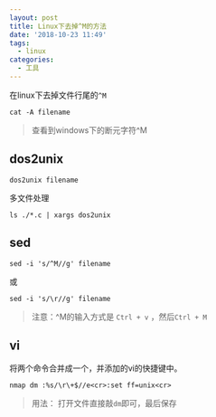 ```yaml
---
layout: post
title: Linux下去掉^M的方法
date: '2018-10-23 11:49'
tags:
  - linux
categories:
  - 工具
---
```


在linux下去掉文件行尾的`^M`

```
cat -A filename
```
> 查看到windows下的断元字符^M

<!--more-->

## dos2unix

```
dos2unix filename
```

多文件处理
```
ls ./*.c | xargs dos2unix
```

## sed

```
sed -i 's/^M//g' filename
```
或
```
sed -i 's/\r//g' filename
```
>注意：^M的输入方式是 `Ctrl + v` ，然后`Ctrl + M` 
 
## vi

将两个命令合并成一个，并添加的vi的快捷键中。
```
nmap dm :%s/\r\+$//e<cr>:set ff=unix<cr>
```
>用法： 打开文件直接敲`dm`即可，最后保存
